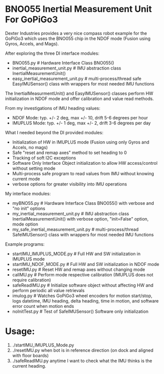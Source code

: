 # BNO055 Inertial Measurement Unit For GoPiGo3


Dexter Industries provides a very nice compass robot example for the GoPiGo3
which uses the BNO055 chip in the NDOF mode (Fusion using Gyros, Accels, and Mags).

After exploring the three DI interface modules:
- BNO055.py  # Hardware Interface Class BNO055()
- inertial_measurement_unit.py  # IMU abstraction class InertialMeasurementUnit()
- easy_inertial_measurement_unit.py  # multi-process/thread safe EasyIMUSensor() class with wrappers for most needed IMU functions

The InertialMeasurmentUnit() and EasyIMUSensor() classes perform HW initialization in NDOF mode
and offer calibration and value read methods.

From my investigations of IMU heading values:
- NDOF Mode: typ. +/- 2 deg, max +/- 10, drift 5-6 degrees per hour
- IMUPLUS Mode: typ. +/- 1 deg, max +/- 2, drift 3-6 degrees per day
 
What I needed beyond the DI provided modules:
- Initialization of HW in IMUPLUS mode (Fusion using only Gyros and Accels, no mags)
- Safe "reset and remap axes" method to set heading to 0
- Tracking of soft I2C exceptions
- Software Only Interface Object initialization to allow HW access/control without setting mode
- Multi-process safe program to read values from IMU without knowing current mode
- verbose options for greater visibility into IMU operations

My interface modules:

- myBNO55.py    # Hardware Interface Class BNO055() with verbose and "no init" options
- my_inertial_measurement_unit.py   # IMU abstraction class InertialMeasurementUnit()
  with verbose option, "init=False" option, mode option
- my_safe_inertial_measurement_unit.py  # multi-process/thread SafeIMUSensor() class with wrappers for most needed IMU functions

Example programs:
- startIMU_IMUPLUS_MODE.py  # Full HW and SW initialization in IMUPLUS mode
- startIMU_NDOF_MODE.py     # Full HW and SW initialization in NDOF mode
- resetIMU.py               # Reset HW and remap axes without changing mode
- calIMU.py                 # Perform mode respective calibration (IMUPLUS does not require calibration)
- safeReadIMU.py            # Initialize software object without affecting HW and perform periodic all value retrievals
- imulog.py                 # Watches GoPiGo3 wheel encoders for motion start/stop, 
  logs datetime, IMU heading, delta heading, time in motion, and software error count when motion ends
- noInitTest.py             # Test of SafeIMUSensor() Software only initialization

# Usage:
1) ./startIMU_IMUPLUS_Mode.py
2) ./resetIMU.py  when bot is in reference direction (on dock and aligned with floor boards)
3) ./safeReadIMU.py   anytime I want to check what the IMU thinks is the current heading.
